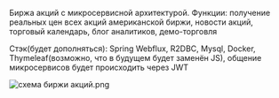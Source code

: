 Биржа акций с микросервисной архитектурой.
Функции: получение реальных цен всех акций американской биржи, новости акций, торговый календарь, блог аналитиков, демо-торговля

Стэк(будет дополняться): Spring Webflux, R2DBC, Mysql, Docker, Thymeleaf(возможно, что в будущем будет заменён JS), общение микросервисов будет происходить через JWT

![схема биржи акций.png](..%2F..%2FDownloads%2F%F1%F5%E5%EC%E0%20%E1%E8%F0%E6%E8%20%E0%EA%F6%E8%E9.png)